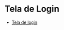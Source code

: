 # Tela de Login

* <a href="https://rafasfrancah.github.io/TelaDeLogin/" target="_blank">Tela de login</a> 

 
